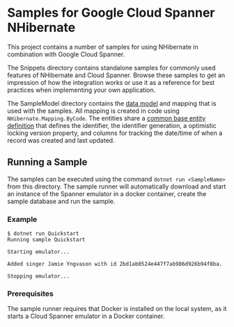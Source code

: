 # Samples for Google Cloud Spanner NHibernate
This project contains a number of samples for using NHibernate in combination with Google Cloud Spanner.

The Snippets directory contains standalone samples for commonly used features of NHibernate and Cloud Spanner.
Browse these samples to get an impression of how the integration works or use it as a reference for best practices when implementing your own application.

The SampleModel directory contains the [data model](SampleModel/SampleDataModel.sql) and mapping that is used with the samples.
All mapping is created in code using `NHibernate.Mapping.ByCode`. The entities share a
[common base entity definition](SampleModel/AbstractVersionedEntity.cs) that defines the identifier, the identifier generation,
a optimistic locking version property, and columns for tracking the date/time of when a record was created and last updated.

## Running a Sample
The samples can be executed using the command `dotnet run <SampleName>` from this directory. The sample runner will automatically download and
start an instance of the Spanner emulator in a docker container, create the sample database and run the sample.

### Example
```
$ dotnet run Quickstart
Running sample Quickstart

Starting emulator...

Added singer Jamie Yngvason with id 2bd1ab0524e447f7ab986d926b94f8ba.

Stopping emulator...
```

### Prerequisites
The sample runner requires that Docker is installed on the local system, as it starts a Cloud Spanner emulator in a Docker container.
